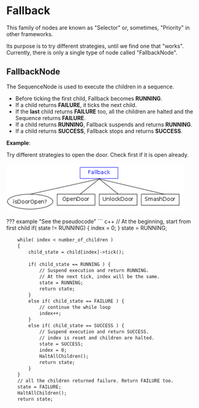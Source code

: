 # Fallback

This family of nodes are known as "Selector" or, sometimes, "Priority"
in other frameworks.

Its purpose is to try different strategies, until we find one that "works".
Currently, there is only a single type of node called "FallbackNode".


## FallbackNode

The SequenceNode is used to execute the children in a sequence.

- Before ticking the first child, Fallback becomes __RUNNING__.
- If a child returns __FAILURE__, it ticks the next child.
- If the __last__ child returns __FAILURE__ too, all the children are halted and
 the Sequence returns __FAILURE__.
- If a child returns __RUNNING__, Fallback suspends and returns __RUNNING__.
- If a child returns __SUCCESS__, Fallback stops and returns __SUCCESS__. 

__Example__:

Try different strategies to open the door. Check first if it is open already.

![FallbackNode](images/FallbackSimplified.png)

??? example "See the pseudocode"
	``` c++
		// At the beginning, start from first child 
		if( state != RUNNING) {
			index = 0;
		}
		state = RUNNING;

		while( index < number_of_children )
		{
			child_state = child[index]->tick();
			
			if( child_state == RUNNING ) {
				// Suspend execution and return RUNNING.
				// At the next tick, index will be the same.
				state = RUNNING;
				return state;
			}
			else if( child_state == FAILURE ) {
				// continue the while loop
				index++;
			}
			else if( child_state == SUCCESS ) {
				// Suspend execution and return SUCCESS.
				// index is reset and children are halted.
				state = SUCCESS;
				index = 0;
				HaltAllChildren();
				return state;
			}
		}
		// all the children returned failure. Return FAILURE too.
		state = FAILURE;
		HaltAllChildren();
		return state;




 
